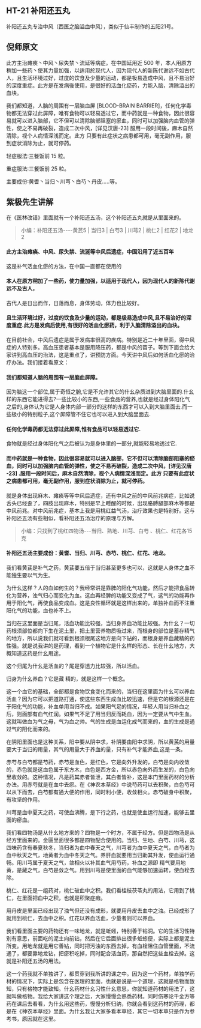 ## HT-21 补阳还五丸

补阳还五丸专治中风（西医之脑溢血中风），类似于仙丰制作的五阳21号。

## 倪师原文

此方主治瘫痪丶中风丶尿失禁丶流延等病症。在中国延用近 500 年，本人用原方稍加一些药丶使其力量加强，以适用於现代人，因为现代人的新陈代谢远不如古代人，且生活环境过好，过度的饮食及少量的运动，都是极易造成中风，且不易治好的深度重症。此方是在发病後使用，是很好的活血化瘀药，力能入脑，清除溢出的血块。

我们都知道，人脑的周围有一层脑血屏 [BLOOD-BRAIN BARRIER]，任何化学毒物都无法穿过此屏障，唯有食物可以轻易透过它，而中药就是一种食物，因此很容易就可以进入脑部，它不但可以清除脑部阻塞的瘀血，同时可以加强脑内血管的弹性，使之不易再破裂，造成二次中风，[详见汉唐-23] 服用一段时间後，麻木自然清除，视个人病情深浅而定。此方 只要有此症状之病患都可用，毫无副作用，服到症状消除为止，就可停药。

轻症服法∶三餐饭前 15 粒。

重症服法∶三餐饭前 25 粒。

主要成份∶黄耆丶当归丶川芎丶白芍丶丹皮…..等。

## 紫极先生讲解

在《医林改错》里面就有一个补阳还五汤，这个补阳还五丸就是从里面来的。

> 小编：补阳还五汤----黄芪5 | 当归3 | 白芍3 | 川芎2 | 桃仁2 | 红花2 | 地龙2

#### 此方主治瘫痪、中风、尿失禁、流涎等中风后遗症，中国沿用了近五百年

这是补气活血化瘀的方法，在中国一直都在使用的

#### 本人在原方稍加了一些药，使力量加强，以适用于现代人，因为现代人的新陈代谢远不及古人，

古代人是日出而作，日落而息，身体劳动，体力也比较好。

#### 且生活环境过好，过度的饮食及少量的运动，都是极易造成中风,且不易治好的深度重症.此方是发病后使用,有很好的活血化瘀药，利于入脑清除溢出的血块。

在目前社会，中风后遗症是属于发病率很高的疾病。特别是近二十年里面，得中风症的人特别多。高血压患者基本是服用降压药，都是中风的苗子。等到下面会给大家讲到高血压的治法，这是重点了，讲预防方面。今天讲中风后如何活血化瘀的治疗办法。我们接着看原文：

#### 我们都知道人脑的周围有一层脑血屏障。

因为脑这一个部位,属于奇恒之腑,它是不允许其它的什幺杂质进到大脑里面的.什幺样的东西它能进得去?一些比较小的东西,一些食品的营养,也就是经过身体阳化气之后的,身体认为它是人身体内部一部分的这样的东西才可以入到大脑里面去.而一些极小的特别粒子,这个屏障管不住它也可以进入到大脑里面去.

#### 任何化学毒药都无法穿过此屏障,惟有食品可以轻易透过它.

食物就是经过身体阳化气之后被认为是身体里的一部分,就能轻易地透过它.

#### 而中药就是一种食物，因此很容易就可以进入脑部，它不但可以清除脑部阻塞的瘀血，同时可以加强脑内血管的弹性，使之不易再破裂，造成二次中风，[详见汉唐 -23] .服用一段时间后，麻木自然清除，视个人病情深浅而定。此方 只要有此症状之病患都可用，毫无副作用，服到症状消除为止，就可停药。

就是身体出现麻木、瘫痪等等中风后遗症，还有中风之前的中风前兆病症，比如说舌头已经歪了，四肢出现麻木，特别是早上睡醒的时候，出现胳膊腿部麻木等都是中风前兆。对中风前兆症，基本上我是用桃红益气汤，治疗效果也是特别好。这与补阳还五汤有些相似，看补阳还五汤治疗的原理与方解。

> 小编：只找到了桃红四物汤---当归、熟地、川芎、白芍 、桃仁、红花各15 克

#### 补阳还五汤主要成份︰黄耆、当归、川芎、赤芍、桃仁、红花、地龙。

我们看黄芪是补气之药，黄芪要五倍于当归甚至更多也可以，这就是人身体之血不能独生要以气为生。

为什幺这样？人的血如何生的？我经常讲是靠脾的阳化气功能，然后才能把食品转化为营养，浊气归心而变化为血。这血再经脾的功能又变成了气，这气的功能再作用于阳化气，再使食品变成血。这是良性循环就是这样出来的，单独补血而不注重阳化气的功能，血也补不上。

当归在这里面是当归尾，活血功能比较强，当归身养血功能比较强。为什幺？一切药根须部位都向下生在泥土里，把土里营养物质吸过来，而根身的部位是蓄存精气的地方，所以说我们就可看到根须根尾这地方是向下钻的，而根身是养血藏精的药性强。就是说我讲的是药理，看到一个植物它是什幺样的形态、长在什幺地方，大概知道这药是什幺用途。

这个归尾为什幺是活血的？尾是穿透力比较强，所以活血。

归身为什幺养血？它是藏 精的，就是这样一个概念。

这一个血它的基础，全部都是食物饮食变化而来的，当归在这里面为什幺可以养血活血？因为它可以把道路打通，使这些东西生成血比较迅速，但是它的根源还是在于阳化气的功能，补血单用当归不成。如果阳气足的情况，年轻人用当归补血之后，则面部有血气红润。如果气不足了用当归反而耗血，因为一定要从气中生血。这就叫做血为气之母，气为血之帅。气的生成是血运化成气而来的，血的生成是通过气的阳化而来的。

在阴阳里面也是这种关系，阳中要从阴中求，补阴要由阳中求阴，所以黄芪的用量要大于当归的用量，其气的用量大于养血的量，只有补气才能养血,这是一条。

赤芍与白芍都是芍药，赤芍是血色，是红色，它是向外升发的，白芍是向内收敛的，赤色就是这血色属于东方木，白色是西方金，所以赤色向外而生发的，白色向里收敛的。这种情况，凡是药其赤者皆泄，其白者皆补，这是本门里面药材的分析办法。用赤芍就是在血中去瘀。在《神农本草经》中说芍药可以去积聚，白色芍可以从下而去，白芍都有通大便的作用，同时利小便，收敛相火。赤芍破身中积聚，有攻坚的作用。

川芎是血中夏天之药，可使血沸腾，是下行之药，也就是使血运行加速，能够去里面的瘀血。

我们看四物汤是从什幺地方来的？四物是一个时方，不属于经方。但是四物汤是从经方里面来的。金匮里面很多都是四物配合使用的。当归、生地、白芍、川芎，这四味药含有春夏秋冬，当归者为血中春天之气，川芎者为血中夏天之气，白芍者为血中秋天之气，地黄者为血中冬天之气。养肝血就要用当归助其升发，使血运行通畅。用川芎属于夏天之气，敛相火以补其血气用芍药，补血之源即
精气要用地黄，是藏之气，白芍是敛之气。用到川芎是使里面的血气能够加速运转，使血栓去除。

桃仁、红花是一组药对，桃仁破血中之积。我们看桂枝茯苓丸的用法，它用到了桃仁，在里面把血中之积，也就是积聚症瘕。

用丹皮是里面已经出现了浊气但还没有成形，就要用丹皮去血中之浊。已经成形了就用到桃仁，去血中之积。红花以养血活血，少量者则可以养血。

我们看里面主要的药物还有一味地龙，就是蚯蚓，特别善于钻洞。它的生活习性特别有意思，前面吃的泥土向前钻，然后在它后面排出很多蚯蚓便，实际上都是泥土所变。用地龙就是用它善钻，同时把污浊的东西去掉，有血栓阻住血管里面，不流通了，都要靠地龙钻，把瘀积吃掉，同时配合活血药，那自然把这些血栓去掉。这就是补阳还五汤的用法。

这一个药我就不单独讲了，都贯穿到我所讲的课之中。因为这一个药材，单独学药材的情况下，实际上是包含在医理的里面，也就是说是一个道理，这就是格物而致知，只有格物才能致知。什幺药材什幺习性什幺意思，你就知道药材的用法了，这就叫做格物。我给大家讲这个理之后，大家慢慢会熟悉药材。同时伤寒论千金方等药在课后去看看，为什幺用这些药，慢慢分析归纳，你就会看到这药材的药理，都是在《神农本草经》里面。为什幺我让大家多看本草经，其它一切本草只是作为参考书，原因就在这里。
